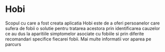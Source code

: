 # Hobi

Scopul cu care a fost creata aplicatia Hobi este de a oferi persoanelor care sufera de fobii o solutie pentru tratarea acestora prin identificarea cauzelor ce au dus la aparitiile simptomelor asociate cu fobiile si prin diferite recomandari specifice fiecarei fobii.
Mai multe informatii vor aparea pe parcurs
